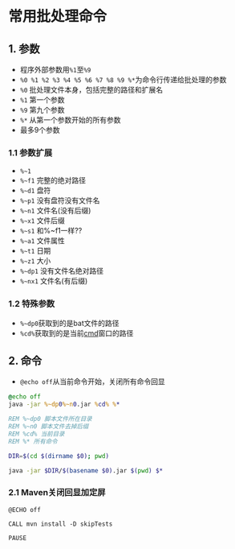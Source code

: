# 常用批处理命令

## 1. 参数

* 程序外部参数用`%1`至`%9 `
* `%0 %1 %2 %3 %4 %5 %6 %7 %8 %9 %*`为命令行传递给批处理的参数
* `%0` 批处理文件本身，包括完整的路径和扩展名
* `%1` 第一个参数
* `%9` 第九个参数
* `%*` 从第一个参数开始的所有参数
* 最多9个参数

### 1.1 参数扩展

* `%~1`     
* `%~f1`    完整的绝对路径
* `%~d1`    盘符
* `%~p1`    没有盘符没有文件名
* `%~n1`    文件名(没有后缀)
* `%~x1`    文件后缀
* `%~s1`    和%~f1一样??
* `%~a1`    文件属性
* `%~t1`    日期
* `%~z1`    大小
* `%~dp1`    没有文件名绝对路径
* `%~nx1`    文件名(有后缀)

### 1.2 特殊参数

* `%~dp0`获取到的是bat文件的路径
* `%cd%`获取到的是当前[cmd](https://so.csdn.net/so/search?q=cmd&spm=1001.2101.3001.7020)窗口的路径

## 2. 命令

* `@echo off`从当前命令开始，关闭所有命令回显





```bat
@echo off
java -jar %~dp0%~n0.jar %cd% %*

REM %~dp0 脚本文件所在目录
REM %~n0 脚本文件去掉后缀
REM %cd% 当前目录
REM %* 所有命令
```

```bash
DIR=$(cd $(dirname $0); pwd)

java -jar $DIR/$(basename $0).jar $(pwd) $*
```

### 2.1 Maven关闭回显加定屏

```shell
@ECHO off

CALL mvn install -D skipTests

PAUSE
```

